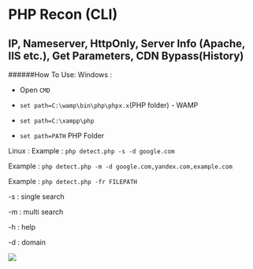 # PHP Recon (CLI)

## IP, Nameserver, HttpOnly, Server Info (Apache, IIS etc.), Get Parameters, CDN Bypass(History)

######How To Use:
Windows : 

* Open `CMD`

* `set path=C:\wamp\bin\php\phpx.x`(PHP folder) - WAMP

* `set path=C:\xampp\php`

* `set path=PATH` PHP Folder 

Linux : 
Example : `php detect.php -s -d google.com`

Example : `php detect.php -m -d google.com,yandex.com,example.com`

Example : `php detect.php -fr FILEPATH`

-s : single search

-m : multi search

-h : help

-d : domain
 
<a href="http://furkanyildiz.com/"><img src="http://furkanyildiz.com/githubgif/phpreconcli.gif"/></a>

